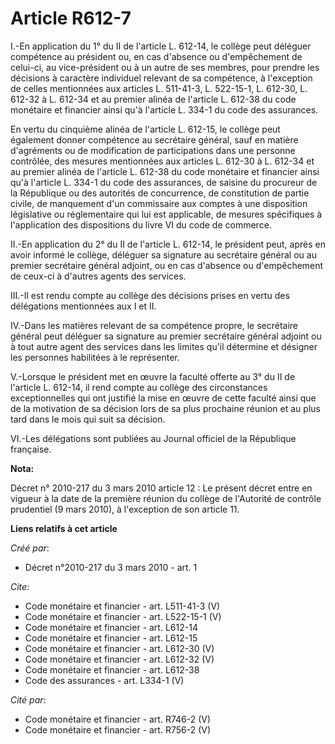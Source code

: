 # Article R612-7

I.-En application du 1° du II de l'article L. 612-14, le collège peut déléguer compétence au président ou, en cas d'absence
ou d'empêchement de celui-ci, au vice-président ou à un autre de ses membres, pour prendre les décisions à caractère
individuel relevant de sa compétence, à l'exception de celles mentionnées aux articles L. 511-41-3, 
L. 522-15-1, L. 612-30, L. 612-32 à L. 612-34 et au premier alinéa de l'article L. 612-38 du code monétaire et financier
ainsi qu'à l'article L. 334-1 du code des assurances. 

En vertu du cinquième alinéa de l'article L. 612-15, le collège peut également donner compétence au secrétaire général, sauf
en matière d'agréments ou de modification de participations dans une personne contrôlée, des mesures mentionnées aux articles
L. 612-30 à L. 612-34 et au premier alinéa de l'article L. 612-38 du code monétaire et financier ainsi qu'à l'article L.
334-1 du code des assurances, de saisine du procureur de la République ou des autorités de concurrence, de constitution de
partie civile, de manquement d'un commissaire aux comptes à une disposition législative ou réglementaire qui lui est
applicable, de mesures spécifiques à l'application des dispositions du livre VI du code de commerce. 

II.-En application du 2° du II de l'article L. 612-14, le président peut, après en avoir informé le collège, déléguer sa
signature au secrétaire général ou au premier secrétaire général adjoint, ou en cas d'absence ou d'empêchement de ceux-ci à
d'autres agents des services. 

III.-Il est rendu compte au collège des décisions prises en vertu des délégations mentionnées aux I et II. 

IV.-Dans les matières relevant de sa compétence propre, le secrétaire général peut déléguer sa signature au premier
secrétaire général adjoint ou à tout autre agent des services dans les limites qu'il détermine et désigner les personnes
habilitées à le représenter.

V.-Lorsque le président met en œuvre la faculté offerte au 3° du II de l'article L. 612-14, il rend compte au collège des
circonstances exceptionnelles qui ont justifié la mise en œuvre de cette faculté ainsi que de la motivation de sa décision
lors de sa plus prochaine réunion et au plus tard dans le mois qui suit sa décision. 

VI.-Les délégations sont publiées au Journal officiel de la République française.

**Nota:**

Décret n° 2010-217 du 3 mars 2010 article 12 : Le présent décret entre en vigueur à la date de la première réunion du collège
de l'Autorité de contrôle prudentiel (9 mars 2010), à l'exception de son article 11.

**Liens relatifs à cet article**

_Créé par_:

  - Décret n°2010-217 du 3 mars 2010 - art. 1

_Cite_:

  - Code monétaire et financier - art. L511-41-3 (V)
  - Code monétaire et financier - art. L522-15-1 (V)
  - Code monétaire et financier - art. L612-14
  - Code monétaire et financier - art. L612-15
  - Code monétaire et financier - art. L612-30 (V)
  - Code monétaire et financier - art. L612-32 (V)
  - Code monétaire et financier - art. L612-38
  - Code des assurances - art. L334-1 (V)

_Cité par_:

  - Code monétaire et financier - art. R746-2 (V)
  - Code monétaire et financier - art. R756-2 (V)
